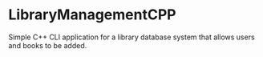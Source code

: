 # LibraryManagementCPP
Simple C++ CLI application for a library database system that allows users and books to be added.
